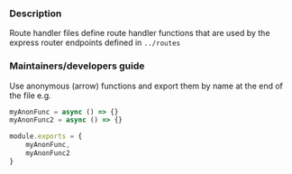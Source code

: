 ### Description
Route handler files define route handler functions that are used by the express router endpoints 
defined in `../routes` 

### Maintainers/developers guide
Use anonymous (arrow) functions and export them by name at the end of the file e.g.

```javascript
myAnonFunc = async () => {}
myAnonFunc2 = async () => {}

module.exports = {
    myAnonFunc,
    myAnonFunc2
}
```